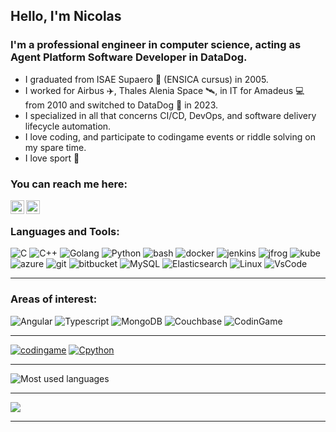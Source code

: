 ## Hello, I'm Nicolas

### I'm a professional engineer in computer science, acting as Agent Platform Software Developer in DataDog.

- I graduated from ISAE Supaero 🦉 (ENSICA cursus) in 2005.
- I worked for Airbus ✈️, Thales Alenia Space 🛰, in IT for Amadeus 💻 from 2010 and switched to DataDog :dog: in 2023.
- I specialized in all that concerns CI/CD, DevOps, and software delivery lifecycle automation.
- I love coding, and participate to codingame events or riddle solving on my spare time.
- I love sport 🏉

### You can reach me here:

[<img align="left" alt="codeSTACKr | LinkedIn" width="22px" src="https://cdn.jsdelivr.net/npm/simple-icons@v3/icons/linkedin.svg" />][linkedin]
[<img align="left" alt="codeSTACKr | Instagram" width="22px" src="https://cdn.jsdelivr.net/npm/simple-icons@v3/icons/instagram.svg" />][instagram]

<br />

### Languages and Tools:

<p>
<img alt ="C"src="https://img.shields.io/badge/-c-327FCD?style=flat&logo=c&logoColor=white">
<img alt ="C++"src="https://img.shields.io/badge/-c++-325FAF?style=flat&logo=cplusplus&logoColor=white">
<img alt ="Golang"src="https://img.shields.io/badge/-golang-32B6A7?style=flat&logo=go&logoColor=white">
<img alt ="Python" src="https://img.shields.io/badge/-Python-3776AB?style=flat&logo=python&logoColor=black">
<img alt ="bash"src="https://img.shields.io/badge/-GNUBash-4EAA25?style=flat&logo=gnubash&logoColor=black">
<img alt ="docker"src="https://img.shields.io/badge/-docker-32B6E0?style=flat&logo=docker&logoColor=white">
<img alt ="jenkins"src="https://img.shields.io/badge/-jenkins-C25E46?style=flat&logo=jenkins&logoColor=white">
<img alt ="jfrog"src="https://img.shields.io/badge/-jfrog-06B600?style=flat&logo=jfrog&logoColor=white">
<img alt ="kube"src="https://img.shields.io/badge/-k8s-1215B0?style=flat&logo=kubernetes&logoColor=white">
<img alt ="azure"src="https://img.shields.io/badge/-azure-41C6FF?style=flat&logo=microsoftazure&logoColor=white">
<img alt ="git"src="https://img.shields.io/badge/-git-C75428?style=flat&logo=git&logoColor=white">
<img alt ="bitbucket"src="https://img.shields.io/badge/-bitbucket-2472C4?style=flat&logo=bitbucket&logoColor=white">
<img alt ="MySQL"src="https://img.shields.io/badge/-MYSQL-4479A1?style=flat&logo=mysql&logoColor=ffffff">
<img alt ="Elasticsearch"src="https://img.shields.io/badge/-elasticsearch-52DFC3?style=flat&logo=elastic&logoColor=white">
<img alt ="Linux"src="https://img.shields.io/badge/-Linux-E95420?style=flat&logo=ubuntu&logoColor=black">
<img alt ="VsCode"src="https://img.shields.io/badge/-VSCode-007ACC?style=flat&logo=visualstudiocode&logoColor=black">
</p>


---

### Areas of interest:

<p>
<img alt ="Angular"src ="https://img.shields.io/badge/-Angular-DD0031?style=flat&logo=angular&logoColor=white">
<img alt ="Typescript"src ="https://img.shields.io/badge/-typescript-41C6FF?style=flat&logo=typescript&logoColor=white">
<img alt ="MongoDB"src="https://img.shields.io/badge/-MongoDB-47A248?style=flat&logo=mongodb&logoColor=ffffff">
<img alt ="Couchbase"src="https://img.shields.io/badge/-couchbase-EC0024?style=flat&logo=couchbase&logoColor=white">
<img alt ="CodinGame"src="https://img.shields.io/badge/-codingame-FFD726?style=flat&logo=codingame&logoColor=black">

</p>


---

[![codingame](https://github-readme-stats.vercel.app/api/pin/?username=chouetz&repo=codingame&theme=aura)](https://github.com/chouetz/codingame)
[![Cpython](https://github-readme-stats.vercel.app/api/pin/?username=chouetz&repo=cpython&theme=aura)](https://github.com/chouetz/spython/)

---

![Most used languages](https://github-readme-stats.vercel.app/api/top-langs/?username=chouetz&layout=compact&theme=aura)

---

![](https://komarev.com/ghpvc/?username=chouetz&color=blue)

---

[linkedin]: https://www.linkedin.com/in/nicolas-schweitzer-6b4048193/
[instagram]: https://www.instagram.com/nicholascarles/
